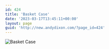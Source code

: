 ```yaml
---
id: 424
title: 'Basket Case'
date: '2023-03-17T13:45:11+00:00'
layout: page
guid: 'http://new.andydixon.com/?page_id=424'
---
```


![Basket Case](https://i0.wp.com/assets.g8x2.ldn.idrivee2-23.com/posters/Basket%20Case%2001.jpg?w=1200&ssl=1 "Basket Case")